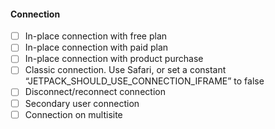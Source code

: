 #### Connection

- [ ] In-place connection with free plan
- [ ] In-place connection with paid plan
- [ ] In-place connection with product purchase
- [ ] Classic connection. Use Safari, or set a constant “JETPACK_SHOULD_USE_CONNECTION_IFRAME” to false
- [ ] Disconnect/reconnect connection
- [ ] Secondary user connection
- [ ] Connection on multisite
